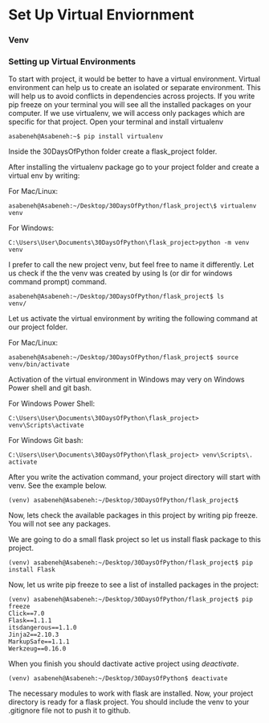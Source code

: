 Set Up Virtual Enviornment
==========================

### Venv

### Setting up Virtual Environments

To start with project, it would be better to have a virtual environment. Virtual environment can help us to create an isolated or separate environment. This will help us to avoid conflicts in dependencies across projects. If you write pip freeze on your terminal you will see all the installed packages on your computer. If we use virtualenv, we will access only packages which are specific for that project. Open your terminal and install virtualenv

    asabeneh@Asabeneh:~$ pip install virtualenv

Inside the 30DaysOfPython folder create a flask\_project folder.

After installing the virtualenv package go to your project folder and create a virtual env by writing:

For Mac/Linux:

    asabeneh@Asabeneh:~/Desktop/30DaysOfPython/flask_project\$ virtualenv venv

For Windows:

    C:\Users\User\Documents\30DaysOfPython\flask_project>python -m venv venv

I prefer to call the new project venv, but feel free to name it differently. Let us check if the the venv was created by using ls (or dir for windows command prompt) command.

    asabeneh@Asabeneh:~/Desktop/30DaysOfPython/flask_project$ ls
    venv/

Let us activate the virtual environment by writing the following command at our project folder.

For Mac/Linux:

    asabeneh@Asabeneh:~/Desktop/30DaysOfPython/flask_project$ source venv/bin/activate

Activation of the virtual environment in Windows may very on Windows Power shell and git bash.

For Windows Power Shell:

    C:\Users\User\Documents\30DaysOfPython\flask_project> venv\Scripts\activate

For Windows Git bash:

    C:\Users\User\Documents\30DaysOfPython\flask_project> venv\Scripts\. activate

After you write the activation command, your project directory will start with venv. See the example below.

    (venv) asabeneh@Asabeneh:~/Desktop/30DaysOfPython/flask_project$

Now, lets check the available packages in this project by writing pip freeze. You will not see any packages.

We are going to do a small flask project so let us install flask package to this project.

    (venv) asabeneh@Asabeneh:~/Desktop/30DaysOfPython/flask_project$ pip install Flask

Now, let us write pip freeze to see a list of installed packages in the project:

    (venv) asabeneh@Asabeneh:~/Desktop/30DaysOfPython/flask_project$ pip freeze
    Click==7.0
    Flask==1.1.1
    itsdangerous==1.1.0
    Jinja2==2.10.3
    MarkupSafe==1.1.1
    Werkzeug==0.16.0

When you finish you should dactivate active project using *deactivate*.

    (venv) asabeneh@Asabeneh:~/Desktop/30DaysOfPython$ deactivate

The necessary modules to work with flask are installed. Now, your project directory is ready for a flask project. You should include the venv to your .gitignore file not to push it to github.

